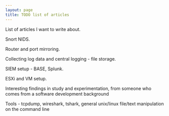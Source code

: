 ```yaml
---
layout: page
title: TODO list of articles
---
```


List of articles I want to write about.

Snort NIDS.

Router and port mirroring.

Collecting log data and central logging - file storage.

SIEM setup - BASE, Splunk.

ESXi and VM setup.

Interesting findings in study and experimentation, from someone who comes from a software development background

Tools - tcpdump, wireshark, tshark, general unix/linux file/text manipulation on the command line

